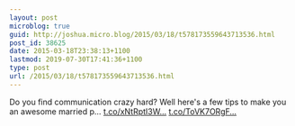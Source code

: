 ```yaml
---
layout: post
microblog: true
guid: http://joshua.micro.blog/2015/03/18/t578173559643713536.html
post_id: 38625
date: 2015-03-18T23:38:13+1100
lastmod: 2019-07-30T17:41:36+1100
type: post
url: /2015/03/18/t578173559643713536.html
---
```

Do you find communication crazy hard? Well here's a few tips to make you an awesome married p… [t.co/xNtRptI3W...](http://t.co/xNtRptI3Ww) [t.co/ToVK7ORgF...](http://t.co/ToVK7ORgFI)
